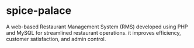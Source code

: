 # spice-palace
A web-based Restaurant Management System (RMS) developed using PHP and MySQL for streamlined restaurant operations. it improves efficiency, customer satisfaction, and admin control.
